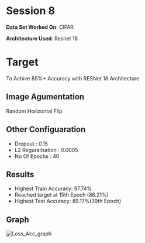# Session 8
**Data Set Worked On**: CIFAR

**Architecture Used**: Resnet 18

# Target 
To Achive 85%+ Accuracy with RESNet 18 Architecture


## Image Agumentation
Random Horizontal Flip

## Other Configuaration
* Dropout : 0.15
* L2 Reguralisation : 0.0005
* No Of Epochs : 40

## Results
* Highest Train Accuracy: 97.74%
* Reached target at 15th Epoch (86.21%)
* Highest Test Accuracy: 89.17%(39th Epoch)

## Graph
![Loss_Acc_graph](https://github.com/Sushmitha-Katti/EVA-4/blob/master/Session8/Loss_Acc%20graph.png)
